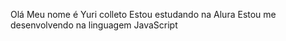 Olá
Meu nome é Yuri colleto
Estou estudando na Alura
Estou me desenvolvendo na linguagem JavaScript
